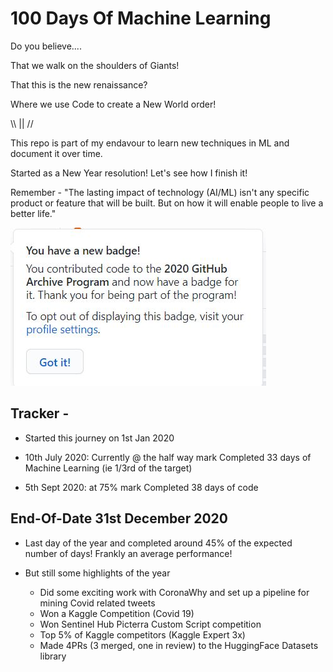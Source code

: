 # 100 Days Of Machine Learning

Do you believe....

That we walk on the shoulders of Giants!

That this is the new renaissance? 

Where we use Code to create a New World order! 

\\\ || //

This repo is part of my endavour to learn new techniques in ML and document it over time. 

Started as a New Year resolution! Let's see how I finish it!  

Remember - "The lasting impact of technology (AI/ML) isn't any specific product or feature that will be built. But on how it will enable people to live a better life."

![arctic screenshot](https://github.com/skyprince999/100-Days-Of-ML/blob/master/Arctic_Code_Vault.JPG)



## Tracker - 

- Started this journey on 1st Jan 2020 
 
- 10th July 2020: Currently @ the half way mark
  Completed 33 days of Machine Learning (ie 1/3rd of the target)

- 5th Sept 2020: at 75% mark
  Completed 38 days of code 
  
## End-Of-Date 31st December 2020 

- Last day of the year and completed around 45% of the expected number of days! Frankly an average performance! 

- But still some highlights of the year
   + Did some exciting work with CoronaWhy and set up a pipeline for mining Covid related tweets 
   + Won a Kaggle Competition (Covid 19)
   + Won Sentinel Hub Picterra Custom Script competition
   + Top 5% of Kaggle competitors (Kaggle Expert 3x) 
   + Made 4PRs (3 merged, one in review) to the HuggingFace Datasets library 
   
